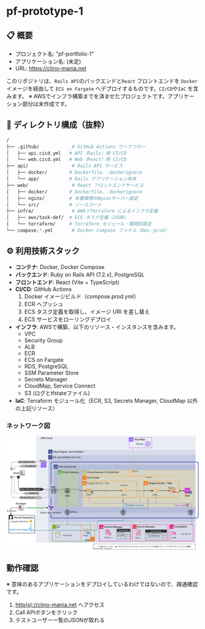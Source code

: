 # pf-prototype-1

## 📋 概要
- プロジェクト名: "pf-portfolio-1"
- アプリケーション名: (未定)
- URL: https://clino-mania.net

このリポジトリは、`Rails API`のバックエンドと`React` フロントエンドを `Docker` イメージを経由して `ECS on Fargate` へデプロイするものです。`CI/CD`や`IaC` を含みます。
※ AWSでインフラ構築までを済ませたプロジェクトです。アプリケーション部分は未作成です。

## 📁 ディレクトリ構成（抜粋）
```bash
/
├── .github/            # GitHub Actions ワークフロー
│   ├── api.cicd.yml   # API（Rails）用 CI/CD
│   └── web.cicd.yml   # Web（React）用 CI/CD
├── api/                # Rails API サービス
│   ├── docker/        # Dockerfile、.dockerignore
│   └── app/           # Rails アプリケーション本体
├── web/                # React フロントエンドサービス
│   ├── docker/        # Dockerfile、.dockerignore
│   ├── nginx/         # 本番環境のNginxサーバー設定
│   └── src/           # ソースコード
├── infra/              # AWS＋Terraform によるインフラ定義
│   ├── aws/task-def/  # ECS タスク定義（JSON）
│   └── terraform/     # Terraform モジュール・環境別設定
└── compose.*.yml       # Docker Compose ファイル（dev／prod）
```

## ⚙️ 利用技術スタック

- **コンテナ**: Docker, Docker Compose
- **バックエンド**: Ruby on Rails API (7.2.x), PostgreSQL
- **フロントエンド**: React (Vite + TypeScript)
- **CI/CD**: GitHub Actions
  1. Docker イメージビルド（compose.prod.yml）
  2. ECR へプッシュ
  3. ECS タスク定義を取得し、イメージ URI を差し替え
  4. ECS サービスをローリングデプロイ
- **インフラ**: AWSで構築、以下のリソース・インスタンスを含みます。
  - VPC
  - Security Group
  - ALB
  - ECR
  - ECS on Fargate
  - RDS, PostgreSQL
  - SSM Parameter Store
  - Secrets Manager
  - CloudMap, Service Connect
  - S3 (ログとtfstateファイル)
- **IaC**: Terraform モジュール化（ECR, S3, Secrets Manager, CloudMap 以外の上記リソース）

### ネットワーク図
![alt text](network.svg)

## 動作確認
※ 意味のあるアプリケーションをデプロイしているわけではないので、疎通確認です。
1. [http(s)://clino-mania.net](https://clino-mania.net) へアクセス
2. Call APIボタンをクリック
3. テストユーザー一覧のJSONが取れる
